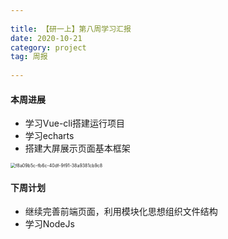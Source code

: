 ```yaml
---
 
title: 【研一上】第八周学习汇报
date: 2020-10-21
category: project
tag: 周报
 
---
```


 

#### 本周进展

* 学习Vue-cli搭建运行项目
* 学习echarts
* 搭建大屏展示页面基本框架

<img src="https://cdn.jsdelivr.net/gh/juaran/juaran.github.io@image/typora/f8a09b5c-fb6c-40df-9f91-38a9381cb9c8.jpg" alt="f8a09b5c-fb6c-40df-9f91-38a9381cb9c8" style="zoom: 50%;" />

#### 下周计划

* 继续完善前端页面，利用模块化思想组织文件结构
* 学习NodeJs
